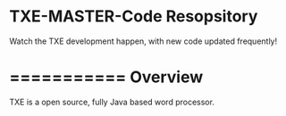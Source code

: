 TXE-MASTER-Code Resopsitory 
===============

Watch the TXE development happen, with new code updated frequently!

===========
Overview
=
TXE is a open source, fully Java based word processor. 
